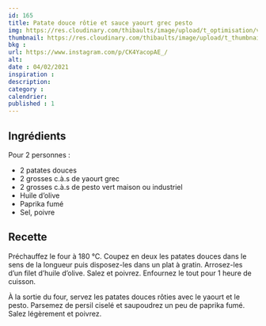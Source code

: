 ```yaml
---
id: 165
title: Patate douce rôtie et sauce yaourt grec pesto 
img: https://res.cloudinary.com/thibaults/image/upload/t_optimisation/v1612466092/Recipes/20210204_patate_douce_pesto.jpg
thumbnail: https://res.cloudinary.com/thibaults/image/upload/t_thumbnail_josie/v1612466092/Recipes/20210204_patate_douce_pesto.jpg
bkg : 
url: https://www.instagram.com/p/CK4YacopAE_/
alt: 
date : 04/02/2021
inspiration : 
description: 
category : 
calendrier: 
published : 1
---
```


## Ingrédients
Pour 2 personnes :
 - 2 patates douces
 - 2 grosses c.à.s de yaourt grec
 - 2 grosses c.à.s de pesto vert maison ou industriel
 - Huile d’olive
 - Paprika fumé
 - Sel, poivre

## Recette
Préchauffez le four à 180 °C. Coupez en deux les patates douces dans le sens de la longueur puis disposez-les dans un plat à gratin. Arrosez-les d’un filet d’huile d’olive. Salez et poivrez. Enfournez le tout pour 1 heure de cuisson.

À la sortie du four, servez les patates douces rôties avec le yaourt et le pesto. Parsemez de persil ciselé et saupoudrez un peu de paprika fumé. Salez légèrement et poivrez.
